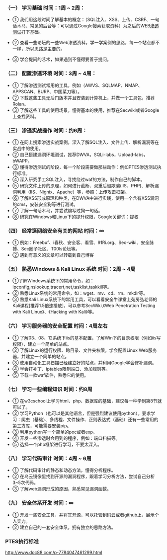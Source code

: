 ### （一） 学习基础 时间：1周 ~ 2周：

* ① 我们用这段时间了解基本的概念：（SQL注入、XSS、上传、CSRF、一句话木马、常见的后台等：可以通过Google搜索获取资料）为之后的WEB[渗透测试](https://cloud.tencent.com/product/wpt?from=10680)打下基础。
* ② 查看一些论坛的一些Web渗透资料，学一学案例的思路，每一个站点都不一样，所以思路是主要的。

* ③ 学会提问的艺术，如果遇到不懂得要善于提问。

### （二） 配置渗透环境 时间：3周 ~ 4周：

* ① 了解渗透测试常用的工具，例如（AWVS、SQLMAP、NMAP、APPSCAN、BURP、中国菜刀等）。 
* ② 下载这些工具无后门版本并且安装到计算机上，并做一个工具包，推荐Rolan。
* ③ 了解这些工具的使用场景，懂得基本的使用，推荐在Secwiki或者Google上查找资料。

### （三） 渗透实战操作 时间：约6周：

* ① 在网上搜索渗透实战案例，深入了解SQL注入、文件上传、解析漏洞等在实战中的使用。
* ② 自己搭建漏洞环境测试，推荐DWVA，SQLi-labs，Upload-labs，bWAPP。 
* ③ 懂得渗透测试的阶段，每一个阶段需要做那些动作：例如PTES渗透测试执行标准。 
* ④ 深入研究手工SQL注入，寻找绕过waf的方法，制作自己的脚本。
* ⑤ 研究文件上传的原理，如何进行截断、双重后缀欺骗(IIS、PHP)、解析漏洞利用（IIS、Nignix、Apache）等，参照：上传攻击框架。
* ⑥ 了解XSS形成原理和种类，在DWVA中进行实践，使用一个含有XSS漏洞的cms，安装安全狗等进行测试。
* ⑦ 了解一句话木马，并尝试编写过狗一句话。
* ⑧ 研究在Windows和Linux下的提升权限，Google关键词：提权

### （四） 经常逛网络安全有关的网站 时间：∞

* ① 例如：Freebuf、i春秋、安全客、看雪、91Ri.org、Sec-wiki、安全脉搏、Sec圈子社区、T00ls论坛等。
* ② 遇到有意义的文章可以转载到自己博客

### （五） 熟悉Windows & Kali Linux 系统 时间：2周 ~ 4周

* ①了解Windows系统下的常用命令，如：ipconfig,nslookup,tracert,net,tasklist,taskkill等。
* ② 熟悉Linux系统的常用命令，如：wget、mv、cd、rm、mkdir等。
* ③ 熟悉Kali Linux系统下的常用工具，可以看看安全牛课堂上苑房弘老师的Kali课程[推荐1.5倍速播放]，可以参考SecWiki,《Web Penetration Testing with Kali Linux》、《Hacking with Kali》等。

### （六） 学习服务器的安全配置 时间：4周左右

* ① 了解03、08、12系统下iis的基本配置，了解Win下的目录权限（例如iis写权限），建立一个简单的站点。 
* ② 了解Linux的运行权限、跨目录、文件夹权限，学会配置Linux Web服务器，并建立一个简单的站点。
* ③ 使用自动化工具扫描已经建立好的站点，并利用Google学会修补漏洞。
* ④ 学会打补丁、iptables限制端口、添加规则等。 
* ⑤ 下载一款waf软件，熟悉它的使用。

### （七） 学习一些编程知识 时间：约8周

* ① 在w3cschool上学习html、php、数据库的基础，建议每一种学到第8节就可以了。
* ② 学习Python（也可以是其他语言，但是强烈建议使用python）。要求学习：爬虫（基础）、多线程、文件操作、正则表达式（基础）还有一些常用的第三方库，可能需要安装pip。 
* ③ 利用python写一个简单的poc或者exp。
* ④ 开发一些渗透时会用到的程序，例如：端口扫描等。
* ⑤ 选择一个php框架进行学习，不要太深入。

### （八） 学习代码审计 时间：4周 ~ 6周

* ① 了解代码审计的静态和动态方法，懂得分析程序。
* ② 在乌云镜像里找到开源的漏洞程序，跟着学习分析方法，尝试自己分析3~5次代码。 
* ③ 了解web漏洞形成的原因，熟悉常见漏洞函数。

### （九） 安全体系开发 时间：∞

* ① 开发一些安全工具，并将其开源，可以托管到码云或者github上，展示个人实力。
* ② 建立自己的一套安全体系，拥有独立的思路方法。

### PTES执行标准

http://www.doc88.com/p-7784047461299.html